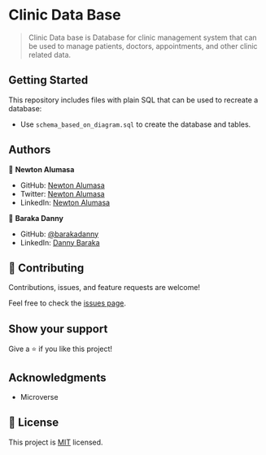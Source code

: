 # Clinic Data Base

> Clinic Data base is Database for clinic management system that can be used to manage patients, doctors, appointments, and other clinic related data.

## Getting Started

This repository includes files with plain SQL that can be used to recreate a database:

- Use `schema_based_on_diagram.sql` to create the database and tables.

## Authors

👤 **Newton Alumasa**

- GitHub: [Newton Alumasa](https://github.com/altontonn)
- Twitter: [Newton Alumasa](https://twitter.com/AlumasaNewton)
- LinkedIn: [Newton Alumasa](https://www.linkedin.com/in/newton-alumasa/)

👤 **Baraka Danny**

- GitHub: [@barakadanny](https://github.com/barakadanny)
- LinkedIn: [Danny Baraka](https://www.linkedin.com/in/danny-baraka/)

## 🤝 Contributing

Contributions, issues, and feature requests are welcome!

Feel free to check the [issues page](https://github.com/altontonn/Clinic-DB/issues).

## Show your support

Give a ⭐️ if you like this project!

## Acknowledgments

- Microverse

## 📝 License

This project is [MIT](https://github.com/altontonn/clinic-database/blob/dev/LICENSE) licensed.
